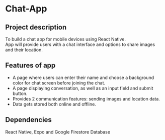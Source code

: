 # Chat-App

## Project description

To build a chat app for mobile devices using React Native.  
App will provide users with a chat interface and options to share images and their location.  

## Features of app  
* A page where users can enter their name and choose a background color for chat screen before joining the chat.  
* A page displaying conversation, as well as an input field and submit button.  
* Provides 2 communication features: sending images and location data.  
* Data gets stored both online and offline.  


## Dependencies   
React Native, Expo and Google Firestore Database
